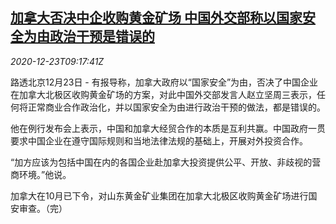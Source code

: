<!--1608715395000-->
[加拿大否决中企收购黄金矿场 中国外交部称以国家安全为由政治干预是错误的](https://cn.reuters.com/article/china-mofa-canada-gold-mine-1223-idCNKBS28X10Y)
------

<div><i>2020-12-23T09:17:41Z</i></div><p>路透北京12月23日 - 有报导称，加拿大政府以“国家安全”为由，否决了中国企业在加拿大北极区收购黄金矿场的方案，对此中国外交部发言人赵立坚周三表示，任何将正常商业合作政治化，并以国家安全为由进行政治干预的做法，都是错误的。</p><p>他在例行发布会上表示，中国和加拿大经贸合作的本质是互利共赢。中国政府一贯要求中国企业在遵守国际规则和当地法律法规的基础上，开展对外投资合作。</p><p>“加方应该为包括中国在内的各国企业赴加拿大投资提供公平、开放、非歧视的营商环境。”他说。</p><p>加拿大在10月已下令，对山东黄金矿业集团在加拿大北极区收购黄金矿场进行国安审查。（完）</p>
